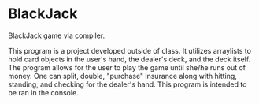 # BlackJack
BlackJack game via compiler.

This program is a project developed outside of class. It utilizes arraylists to hold card objects in the user's hand,
the dealer's deck, and the deck itself. The program allows for the user to play the game until she/he runs out of money.
One can split, double, "purchase" insurance along with hitting, standing, and checking for the dealer's hand. This 
program is intended to be ran in the console. 
